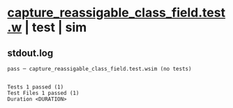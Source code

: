 # [capture_reassigable_class_field.test.w](../../../../../examples/tests/valid/capture_reassigable_class_field.test.w) | test | sim

## stdout.log
```log
pass ─ capture_reassigable_class_field.test.wsim (no tests)
 
 
Tests 1 passed (1)
Test Files 1 passed (1)
Duration <DURATION>
```

